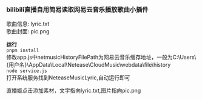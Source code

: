### bilibili直播自用简易读取网易云音乐播放歌曲小插件

歌曲信息: lyric.txt  
歌曲封面: pic.png  

**运行**  
`pnpm install`   
修改app.js中netmusicHistoryFilePath为网易云音乐缓存地址，一般为C:\\Users\\{用户名}\\AppData\\Local\\Netease\\CloudMusic\\webdata\\file\\history  
`node service.js`  
打开系统服务找到NeteaseMusicLyric,自动运行即可  

直播姬点击添加素材，文字指向lyric.txt,图片指向pic.png  
